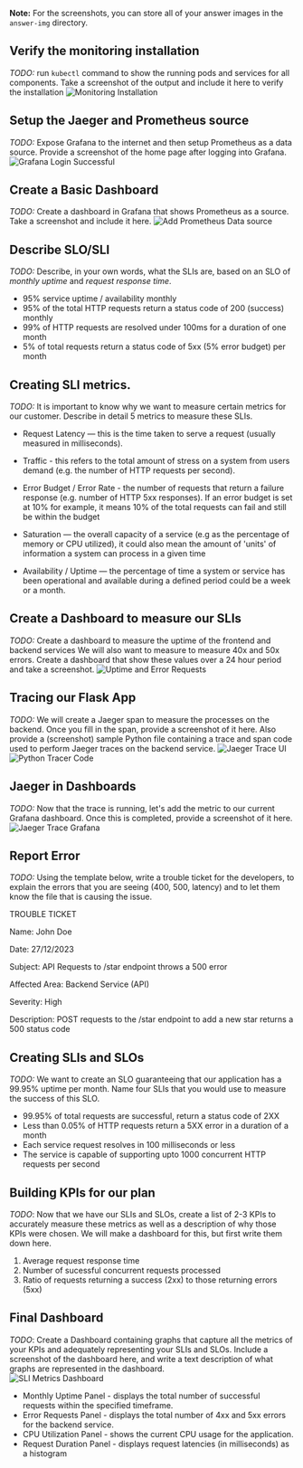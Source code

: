 **Note:** For the screenshots, you can store all of your answer images in the `answer-img` directory.

## Verify the monitoring installation

*TODO:* run `kubectl` command to show the running pods and services for all components. Take a screenshot of the output and include it here to verify the installation
![Monitoring Installation](./answer-img/monitoring_installation.png)



## Setup the Jaeger and Prometheus source
*TODO:* Expose Grafana to the internet and then setup Prometheus as a data source. Provide a screenshot of the home page after logging into Grafana.
![Grafana Login Successful](./answer-img/grafana_login.png)



## Create a Basic Dashboard
*TODO:* Create a dashboard in Grafana that shows Prometheus as a source. Take a screenshot and include it here.
![Add Prometheus Data source](./answer-img/prometheus_data_source.png)



## Describe SLO/SLI
*TODO:* Describe, in your own words, what the SLIs are, based on an SLO of *monthly uptime* and *request response time*.

* 95% service uptime / availability monthly
* 95% of the total HTTP requests return a status code of 200 (success) monthly
* 99% of HTTP requests are resolved under 100ms for a duration of one month
* 5% of total requests return a status code of 5xx (5% error budget) per month


## Creating SLI metrics.
*TODO:* It is important to know why we want to measure certain metrics for our customer. Describe in detail 5 metrics to measure these SLIs. 

* Request Latency — this is the time taken to serve a request (usually measured in milliseconds).

* Traffic - this refers to the total amount of stress on a system from users demand (e.g. the number of HTTP requests per second).

* Error Budget / Error Rate -  the number of requests that return a failure response (e.g. number of HTTP 5xx responses). 
If an error budget is set at 10% for example, it means 10% of the total requests can fail and still be within the budget

* Saturation — the overall capacity of a service (e.g as the percentage of memory or CPU utilized), it could also mean the amount of 'units' of information a system can process in a given time

* Availability / Uptime — the percentage of time a system or service has been operational and available during a defined period could be a week or a month.



## Create a Dashboard to measure our SLIs
*TODO:* Create a dashboard to measure the uptime of the frontend and backend services We will also want to measure to measure 40x and 50x errors. Create a dashboard that show these values over a 24 hour period and take a screenshot.
![Uptime and Error Requests](./answer-img/monthly_uptime_and_errors.png)



## Tracing our Flask App
*TODO:*  We will create a Jaeger span to measure the processes on the backend. Once you fill in the span, provide a screenshot of it here. Also provide a (screenshot) sample Python file containing a trace and span code used to perform Jaeger traces on the backend service.
![Jaeger Trace UI](./answer-img/jaeger_trace.png)
![Python Tracer Code](./answer-img/python_tracer_code.png)



## Jaeger in Dashboards
*TODO:* Now that the trace is running, let's add the metric to our current Grafana dashboard. Once this is completed, provide a screenshot of it here.
![Jaeger Trace Grafana](./answer-img/jaeger_trace_grafana.png)

## Report Error
*TODO:* Using the template below, write a trouble ticket for the developers, to explain the errors that you are seeing (400, 500, latency) and to let them know the file that is causing the issue.

TROUBLE TICKET

Name: John Doe

Date: 27/12/2023

Subject: API Requests to /star endpoint throws a 500 error

Affected Area: Backend Service (API)

Severity: High

Description: POST requests to the /star endpoint to add a new star returns a 500 status code



## Creating SLIs and SLOs
*TODO:* We want to create an SLO guaranteeing that our application has a 99.95% uptime per month. Name four SLIs that you would use to measure the success of this SLO.

* 99.95% of total requests are successful, return a status code of 2XX
* Less than 0.05% of HTTP requests return a 5XX error in a duration of a month
* Each service request resolves in 100 milliseconds or less
* The service is capable of supporting upto 1000 concurrent HTTP requests per second



## Building KPIs for our plan
*TODO*: Now that we have our SLIs and SLOs, create a list of 2-3 KPIs to accurately measure these metrics as well as a description of why those KPIs were chosen. We will make a dashboard for this, but first write them down here.

1. Average request response time
2. Number of sucessful concurrent requests processed
3. Ratio of requests returning a success (2xx) to those returning errors (5xx)


## Final Dashboard
*TODO*: Create a Dashboard containing graphs that capture all the metrics of your KPIs and adequately representing your SLIs and SLOs. Include a screenshot of the dashboard here, and write a text description of what graphs are represented in the dashboard.  
![SLI Metrics Dashboard](./answer-img/sli_metrics_dashboard.png)

* Monthly Uptime Panel - displays the total number of successful requests within the specified timeframe.
* Error Requests Panel - displays the total number of 4xx and 5xx errors for the backend service.
* CPU Utilization Panel - shows the current CPU usage for the application.
* Request Duration Panel - displays request latencies (in milliseconds) as a histogram
